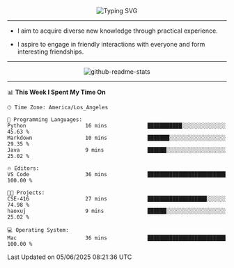 <p align="center">
  <img src="https://readme-typing-svg.demolab.com?font=Fira+Code&weight=500&size=32&duration=2500&pause=1600&center=true&vCenter=true&random=false&width=1024&height=64&lines=Hi+there+%F0%9F%91%8B;I'm+delighted+you+could+make+it+here+%F0%9F%8E%89;I'm+Harry%2C+a+college+student+still+finding+my+way" alt="Typing SVG" />
</p>


---


- I aim to acquire diverse new knowledge through practical experience.

- I aspire to engage in friendly interactions with everyone and form interesting friendships.


---


<p align="center">
  <img src="https://github-readme-stats.vercel.app/api?username=Harry-Jing&show_icons=true" alt="github-readme-stats"/>
</p>


---

<!--START_SECTION:waka-->
📊 **This Week I Spent My Time On** 

```text
🕑︎ Time Zone: America/Los_Angeles

💬 Programming Languages: 
Python                   16 mins             ███████████░░░░░░░░░░░░░░   45.63 % 
Markdown                 10 mins             ███████░░░░░░░░░░░░░░░░░░   29.35 % 
Java                     9 mins              ██████░░░░░░░░░░░░░░░░░░░   25.02 % 

🔥 Editors: 
VS Code                  36 mins             █████████████████████████   100.00 % 

🐱‍💻 Projects: 
CSE-416                  27 mins             ███████████████████░░░░░░   74.98 % 
haoxuj                   9 mins              ██████░░░░░░░░░░░░░░░░░░░   25.02 % 

💻 Operating System: 
Mac                      36 mins             █████████████████████████   100.00 % 
```


 Last Updated on 05/06/2025 08:21:36 UTC
<!--END_SECTION:waka-->
